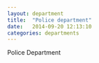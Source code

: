 ```yaml
---
layout: department
title:  "Police department"
date:   2014-09-20 12:13:10
categories: departments
---
```


Police Department